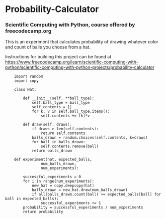 # Probability-Calculator

### Scientific Computing with Python, course offered by freecodecamp.org

This is an experiment that calculates probability of drawing whatever color and count of balls you choose from a hat. 

Instructions for building this project can be found at https://www.freecodecamp.org/learn/scientific-computing-with-python/scientific-computing-with-python-projects/probability-calculator


        import random
        import copy

        class Hat:

            def __init__(self, **ball_type):
                self.ball_type = ball_type
                self.contents = []
                for k, v in self.ball_type.items():
                    self.contents += [k]*v

            def draw(self, draws):    
                if draws > len(self.contents):
                    return self.contents
                balls_drawn = random.choices(self.contents, k=draws)
                for ball in balls_drawn:
                    self.contents.remove(ball)
                return balls_drawn

        def experiment(hat, expected_balls, 
                    num_balls_drawn, 
                    num_experiments):

            successful_experiments = 0
            for i in range(num_experiments):
                new_hat = copy.deepcopy(hat)
                balls_drawn = new_hat.draw(num_balls_drawn)
                if all(balls_drawn.count(ball) >= expected_balls[ball] for ball in expected_balls):
                    successful_experiments += 1
            probability = successful_experiments / num_experiments
            return probability

